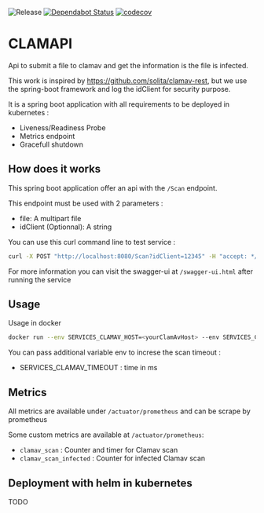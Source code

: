 ![Release](https://github.com/audig/clamapi/workflows/maven-release/badge.svg)
[![Dependabot Status](https://api.dependabot.com/badges/status?host=github&repo=audig/clamapi)](https://dependabot.com)
[![codecov](https://codecov.io/gh/audig/clamapi/branch/master/graph/badge.svg)](https://codecov.io/gh/audig/clamapi)
# CLAMAPI

Api to submit a file to clamav and get the information is the file is infected.

This work is inspired by https://github.com/solita/clamav-rest, but we use the spring-boot framework and log the idClient for security purpose.

It is a spring boot application with all requirements to be deployed in kubernetes :

- Liveness/Readiness Probe
- Metrics endpoint
- Gracefull shutdown


## How does it works

This spring boot application offer an api with the `/Scan` endpoint.

This endpoint must be used with 2 parameters :

- file: A multipart file
- idClient (Optionnal): A string

You can use this curl command line to test service :

```bash
curl -X POST "http://localhost:8080/Scan?idClient=12345" -H "accept: */*" -H "Content-Type: multipart/form-data" -F "file=@yourfile;type=application/json"
```


For more information you can visit the swagger-ui at `/swagger-ui.html` after running the service

## Usage
Usage in docker

```bash
docker run --env SERVICES_CLAMAV_HOST=<yourClamAvHost> --env SERVICES_CLAMAV_PORT=<yourClamAvPort> -p 8080:8080 <image_tag>
```

You can pass additional variable env to increse the scan timeout :
-  SERVICES_CLAMAV_TIMEOUT : time in ms

## Metrics
All metrics are available under `/actuator/prometheus` and can be scrape by prometheus

Some custom metrics are available at `/actuator/prometheus`:
- `clamav_scan` : Counter and timer for Clamav scan
- `clamav_scan_infected` : Counter for infected Clamav scan 

## Deployment with helm in kubernetes

TODO
